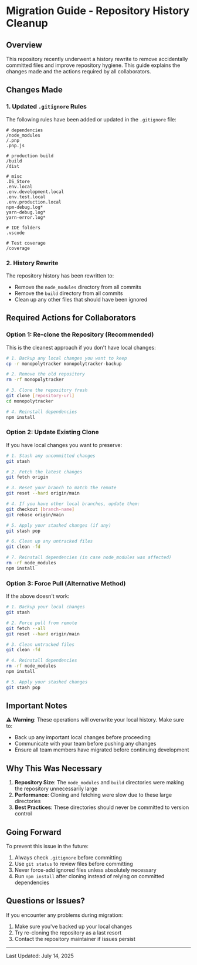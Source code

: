 # Migration Guide - Repository History Cleanup

## Overview

This repository recently underwent a history rewrite to remove accidentally committed files and improve repository hygiene. This guide explains the changes made and the actions required by all collaborators.

## Changes Made

### 1. Updated `.gitignore` Rules

The following rules have been added or updated in the `.gitignore` file:

```gitignore
# dependencies
/node_modules
/.pnp
.pnp.js

# production build
/build
/dist

# misc
.DS_Store
.env.local
.env.development.local
.env.test.local
.env.production.local
npm-debug.log*
yarn-debug.log*
yarn-error.log*

# IDE folders
.vscode

# Test coverage
/coverage
```

### 2. History Rewrite

The repository history has been rewritten to:
- Remove the `node_modules` directory from all commits
- Remove the `build` directory from all commits
- Clean up any other files that should have been ignored

## Required Actions for Collaborators

### Option 1: Re-clone the Repository (Recommended)

This is the cleanest approach if you don't have local changes:

```bash
# 1. Backup any local changes you want to keep
cp -r monopolytracker monopolytracker-backup

# 2. Remove the old repository
rm -rf monopolytracker

# 3. Clone the repository fresh
git clone [repository-url]
cd monopolytracker

# 4. Reinstall dependencies
npm install
```

### Option 2: Update Existing Clone

If you have local changes you want to preserve:

```bash
# 1. Stash any uncommitted changes
git stash

# 2. Fetch the latest changes
git fetch origin

# 3. Reset your branch to match the remote
git reset --hard origin/main

# 4. If you have other local branches, update them:
git checkout [branch-name]
git rebase origin/main

# 5. Apply your stashed changes (if any)
git stash pop

# 6. Clean up any untracked files
git clean -fd

# 7. Reinstall dependencies (in case node_modules was affected)
rm -rf node_modules
npm install
```

### Option 3: Force Pull (Alternative Method)

If the above doesn't work:

```bash
# 1. Backup your local changes
git stash

# 2. Force pull from remote
git fetch --all
git reset --hard origin/main

# 3. Clean untracked files
git clean -fd

# 4. Reinstall dependencies
rm -rf node_modules
npm install

# 5. Apply your stashed changes
git stash pop
```

## Important Notes

⚠️ **Warning**: These operations will overwrite your local history. Make sure to:
- Back up any important local changes before proceeding
- Communicate with your team before pushing any changes
- Ensure all team members have migrated before continuing development

## Why This Was Necessary

1. **Repository Size**: The `node_modules` and `build` directories were making the repository unnecessarily large
2. **Performance**: Cloning and fetching were slow due to these large directories
3. **Best Practices**: These directories should never be committed to version control

## Going Forward

To prevent this issue in the future:
1. Always check `.gitignore` before committing
2. Use `git status` to review files before committing
3. Never force-add ignored files unless absolutely necessary
4. Run `npm install` after cloning instead of relying on committed dependencies

## Questions or Issues?

If you encounter any problems during migration:
1. Make sure you've backed up your local changes
2. Try re-cloning the repository as a last resort
3. Contact the repository maintainer if issues persist

---

Last Updated: July 14, 2025
